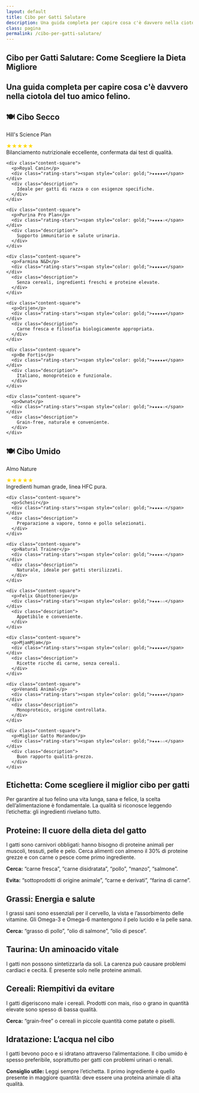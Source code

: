 ```yaml
---
layout: default
title: Cibo per Gatti Salutare
description: Una guida completa per capire cosa c'è davvero nella ciotola del tuo amico felino.
class: pagina
permalink: /cibo-per-gatti-salutare/
---
```


<main class="layout-wrapper">

  <!-- 📝 INTRODUZIONE -->
  <section class="intro">
    <h1 class="main-title-centered">Cibo per Gatti Salutare: Come Scegliere la Dieta Migliore</h1>
    <h2 class="small-title">
      Una guida completa per capire cosa c'è davvero nella ciotola del tuo amico felino.
    </h2>
  </section>

  <!-- 🍽️ CIBO SECCO -->
  <section class="text-block">
    <h2>🍽️ Cibo Secco</h2>
  </section>

  <section class="square-grid">
    <div class="content-square">
      <p>Hill's Science Plan</p>
      <div class="rating-stars"><span style="color: gold;">★★★★★</span></div>
      <div class="description">
        Bilanciamento nutrizionale eccellente, confermata dai test di qualità.
      </div>
    </div>

    <div class="content-square">
      <p>Royal Canin</p>
      <div class="rating-stars"><span style="color: gold;">★★★★★</span></div>
      <div class="description">
        Ideale per gatti di razza o con esigenze specifiche.
      </div>
    </div>

    <div class="content-square">
      <p>Purina Pro Plan</p>
      <div class="rating-stars"><span style="color: gold;">★★★★☆</span></div>
      <div class="description">
        Supporto immunitario e salute urinaria.
      </div>
    </div>

    <div class="content-square">
      <p>Farmina N&D</p>
      <div class="rating-stars"><span style="color: gold;">★★★★★</span></div>
      <div class="description">
        Senza cereali, ingredienti freschi e proteine elevate.
      </div>
    </div>

    <div class="content-square">
      <p>Orijen</p>
      <div class="rating-stars"><span style="color: gold;">★★★★★</span></div>
      <div class="description">
        Carne fresca e filosofia biologicamente appropriata.
      </div>
    </div>

    <div class="content-square">
      <p>Be Fortis</p>
      <div class="rating-stars"><span style="color: gold;">★★★★★</span></div>
      <div class="description">
        Italiano, monoproteico e funzionale.
      </div>
    </div>

    <div class="content-square">
      <p>Ownat</p>
      <div class="rating-stars"><span style="color: gold;">★★★★☆</span></div>
      <div class="description">
        Grain-free, naturale e conveniente.
      </div>
    </div>
  </section>

  <!-- 🍽️ CIBO UMIDO -->
  <section class="text-block">
    <h2>🍽️ Cibo Umido</h2>
  </section>

  <section class="square-grid">
    <div class="content-square">
      <p>Almo Nature</p>
      <div class="rating-stars"><span style="color: gold;">★★★★★</span></div>
      <div class="description">
        Ingredienti human grade, linea HFC pura.
      </div>
    </div>

    <div class="content-square">
      <p>Schesir</p>
      <div class="rating-stars"><span style="color: gold;">★★★★☆</span></div>
      <div class="description">
        Preparazione a vapore, tonno e pollo selezionati.
      </div>
    </div>

    <div class="content-square">
      <p>Natural Trainer</p>
      <div class="rating-stars"><span style="color: gold;">★★★★☆</span></div>
      <div class="description">
        Naturale, ideale per gatti sterilizzati.
      </div>
    </div>

    <div class="content-square">
      <p>Felix Ghiottonerie</p>
      <div class="rating-stars"><span style="color: gold;">★★★☆☆</span></div>
      <div class="description">
        Appetibile e conveniente.
      </div>
    </div>

    <div class="content-square">
      <p>MjamMjam</p>
      <div class="rating-stars"><span style="color: gold;">★★★★★</span></div>
      <div class="description">
        Ricette ricche di carne, senza cereali.
      </div>
    </div>

    <div class="content-square">
      <p>Venandi Animal</p>
      <div class="rating-stars"><span style="color: gold;">★★★★★</span></div>
      <div class="description">
        Monoproteico, origine controllata.
      </div>
    </div>

    <div class="content-square">
      <p>Miglior Gatto Morando</p>
      <div class="rating-stars"><span style="color: gold;">★★★☆☆</span></div>
      <div class="description">
        Buon rapporto qualità-prezzo.
      </div>
    </div>
  </section>


<section class="text-block">

  <h2><strong>Etichetta:</strong> Come scegliere il miglior cibo per gatti</h2>
  <p>Per garantire al tuo felino una vita lunga, sana e felice, la scelta dell’alimentazione è fondamentale. La qualità si riconosce leggendo l’etichetta: gli ingredienti rivelano tutto.</p>

  <h2><strong>Proteine:</strong> Il cuore della dieta del gatto</h2>
  <p>I gatti sono carnivori obbligati: hanno bisogno di proteine animali per muscoli, tessuti, pelle e pelo. Cerca alimenti con almeno il 30% di proteine grezze e con carne o pesce come primo ingrediente.</p>
  <p><strong>Cerca:</strong> “carne fresca”, “carne disidratata”, “pollo”, “manzo”, “salmone”.</p>
  <p><strong>Evita:</strong> “sottoprodotti di origine animale”, “carne e derivati”, “farina di carne”.</p>

  <h2><strong>Grassi:</strong> Energia e salute</h2>
  <p>I grassi sani sono essenziali per il cervello, la vista e l’assorbimento delle vitamine. Gli Omega-3 e Omega-6 mantengono il pelo lucido e la pelle sana.</p>
  <p><strong>Cerca:</strong> “grasso di pollo”, “olio di salmone”, “olio di pesce”.</p>

  <h2><strong>Taurina:</strong> Un aminoacido vitale</h2>
  <p>I gatti non possono sintetizzarla da soli. La carenza può causare problemi cardiaci e cecità. È presente solo nelle proteine animali.</p>

  <h2><strong>Cereali:</strong> Riempitivi da evitare</h2>
  <p>I gatti digeriscono male i cereali. Prodotti con mais, riso o grano in quantità elevate sono spesso di bassa qualità.</p>
  <p><strong>Cerca:</strong> “grain-free” o cereali in piccole quantità come patate o piselli.</p>

  <h2><strong>Idratazione:</strong> L’acqua nel cibo</h2>
  <p>I gatti bevono poco e si idratano attraverso l’alimentazione. Il cibo umido è spesso preferibile, soprattutto per gatti con problemi urinari o renali.</p>
  <p><strong>Consiglio utile:</strong> Leggi sempre l’etichetta. Il primo ingrediente è quello presente in maggiore quantità: deve essere una proteina animale di alta qualità.</p>

</section>


</main>
